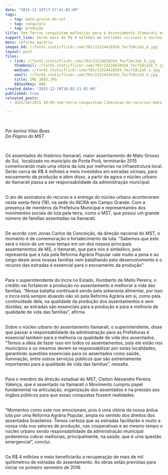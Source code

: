 ```yaml
---
date: "2015-12-19T17:57:41-02:00"
tags:
  - tag: mato-grosso-do-sul
  - tag: conquista
  - tag: produção
title: Sem Terras conquistam melhorias para o Assentamento Itamarati em MS
support_line: Serão mais de R$ 4 milhões em estradas vicinais e núcleo urbano passou a ser responsabilidade de Ponta Porã.
menu: reforma agrária
images_hd: //farm1.staticflickr.com/703/23224418354_fecf28c2a5_b.jpg
layout: post
files:
  - link: //farm1.staticflickr.com/703/23224418354_fecf28c2a5_b.jpg
    thumbnail: //farm1.staticflickr.com/703/23224418354_fecf28c2a5_t.jpg
    medium: //farm1.staticflickr.com/703/23224418354_fecf28c2a5_z.jpg
    small: //farm1.staticflickr.com/703/23224418354_fecf28c2a5_n.jpg
    title: IMG_3093.JPG
    $$hashKey: 0W8
created_date: "2015-12-19T18:02:21-02:00"
published: true
releated_posts:
  - 2015/10/2015-10-05-sem-terra-conquistam-liberacao-de-recursos-mato-grosso-do-sul.md

---
```

<p>&nbsp;</p>

<p><em>Por karina Vilas Boas<br />
Da P&aacute;gina do MST</em></p>

<p>&nbsp;</p>

<p>Os assentados do hist&oacute;rico Itamarati, maior assentamento de Mato Grosso do Sul, &nbsp;localizado no munic&iacute;pio de Ponta Por&atilde;, terminar&atilde;o 2015 comemorando mais uma vit&oacute;ria da luta por melhorias na infraestrutura local. Ser&atilde;o cerca de R$ 4 milh&otilde;es e meio investidos em estradas vicinais, para escoamento da produ&ccedil;&atilde;o e al&eacute;m disso, a partir de agora o n&uacute;cleo urbano do Itamarati passa a ser responsabilidade da administra&ccedil;&atilde;o municipal.</p>

<p><br />
O ato de assinatura do recurso e a entrega do n&uacute;cleo urbano aconteceram nesta sexta-feira (18), na sede do INCRA em Campo Grande. Com a presen&ccedil;a de membros da Prefeitura Municipal e representantes dos movimentos sociais de luta pela terra, como o MST, que possui um grande n&uacute;mero de fam&iacute;lias assentadas na Itamarati.</p>

<p><br />
De acordo com Jonas Carlos da Concei&ccedil;&atilde;o, da dire&ccedil;&atilde;o nacional do MST, o momento &eacute; de comemora&ccedil;&atilde;o e fortalecimento da luta. &ldquo;Sabemos que este ser&aacute; o in&iacute;cio de um novo tempo em um dos nossos principais assentamentos de MS, o Itamarati, que para n&oacute;s &eacute; simb&oacute;lico, pois representa que a luta pela Reforma Agr&aacute;ria Popular vale muito a pena e ao longo deste anos nossas fam&iacute;lias vem batalhando pelo desenvolvimento e o recurso das estradas &eacute; essencial para o escoamento da produ&ccedil;&atilde;o&quot;.</p>

<p><br />
Para o superintendente do Incra no Estado, Humberto de Mello Pereira, o cr&eacute;dito vai fortalecer a produ&ccedil;&atilde;o no assentamento e melhorar a vida das fam&iacute;lias. &ldquo;Nossa batalha continuar&aacute; sendo pela soberania alimentar, por isso o Incra est&aacute; sempre atuando n&atilde;o s&oacute; pela Reforma Agr&aacute;ria em si, como pela continuidade dela, na qualidade da produ&ccedil;&atilde;o dos assentamentos e sem d&uacute;vidas, as estradas s&atilde;o essenciais para a produ&ccedil;&atilde;o e para a melhoria da qualidade de vida das fam&iacute;lias&rdquo;, afirma.</p>

<p><br />
Sobre o n&uacute;cleo urbano do assentamento Itamarati, o superintendente, disse que passar a responsabilidade da administra&ccedil;&atilde;o para as Prefeituras &eacute; essencial tamb&eacute;m para a melhoria na qualidade de vida dos assentados. &ldquo;Temos a ideia de fazer isso em todos os assentamentos, pois ele est&atilde;o nos munic&iacute;pios e os mesmos devem se responsabilizar por estas localidades, garantindo quest&otilde;es essenciais para os assentados como sa&uacute;de, ilumina&ccedil;&atilde;o, entre outros servi&ccedil;os p&uacute;blicos que s&atilde;o extremamente importantes para a qualidade de vida das fam&iacute;lias&rdquo;, ressalta.</p>

<p><br />
Para o membro da dire&ccedil;&atilde;o estadual do MST, Cleiton Alexandre Pereira Valen&ccedil;a, que &eacute; assentado na Itamarati o Movimento cumpriu papel fundamental na articula&ccedil;&atilde;o, organiza&ccedil;&atilde;o dos assentados e na press&atilde;o aos &oacute;rg&atilde;os p&uacute;blicos para que essas conquistas fossem realidades.&nbsp;</p>

<p><br />
&ldquo;Momentos como este nos emocionam, pois &eacute; uma vit&oacute;ria da nossa &aacute;rdua luta por uma Reforma Agr&aacute;ria Popular, ampla no sentido dos direitos dos assentados brasileiros. Temos certeza que as estradas facilitar&atilde;o e muito a nossa vida nos setores de produ&ccedil;&atilde;o, nas cooperativas e ao mesmo tempo o n&uacute;cleo urbano sendo responsabilidade da administra&ccedil;&atilde;o municipal poderemos cobrar melhorias, principalmente, na sa&uacute;de, que &eacute; uma quest&atilde;o emergencial&rdquo;, conclui.</p>

<p><br />
Os R$ 4 milh&otilde;es e meio beneficiar&atilde;o a recupera&ccedil;&atilde;o de mais de mil quil&ocirc;metros de estradas do assentamento. As obras est&atilde;o previstas para iniciar no primeiro semestre de 2016.​</p>
